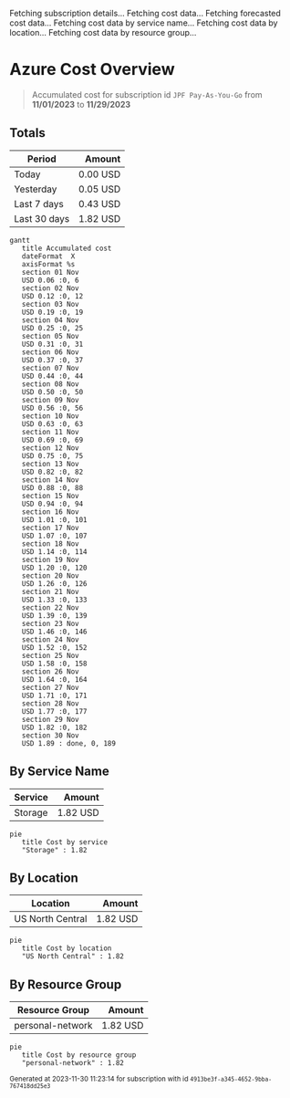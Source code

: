 Fetching subscription details...
Fetching cost data...
Fetching forecasted cost data...
Fetching cost data by service name...
Fetching cost data by location...
Fetching cost data by resource group...
# Azure Cost Overview

> Accumulated cost for subscription id `JPF Pay-As-You-Go` from **11/01/2023** to **11/29/2023**

## Totals

|Period|Amount|
|---|---:|
|Today|0.00 USD|
|Yesterday|0.05 USD|
|Last 7 days|0.43 USD|
|Last 30 days|1.82 USD|

```mermaid
gantt
   title Accumulated cost
   dateFormat  X
   axisFormat %s
   section 01 Nov
   USD 0.06 :0, 6
   section 02 Nov
   USD 0.12 :0, 12
   section 03 Nov
   USD 0.19 :0, 19
   section 04 Nov
   USD 0.25 :0, 25
   section 05 Nov
   USD 0.31 :0, 31
   section 06 Nov
   USD 0.37 :0, 37
   section 07 Nov
   USD 0.44 :0, 44
   section 08 Nov
   USD 0.50 :0, 50
   section 09 Nov
   USD 0.56 :0, 56
   section 10 Nov
   USD 0.63 :0, 63
   section 11 Nov
   USD 0.69 :0, 69
   section 12 Nov
   USD 0.75 :0, 75
   section 13 Nov
   USD 0.82 :0, 82
   section 14 Nov
   USD 0.88 :0, 88
   section 15 Nov
   USD 0.94 :0, 94
   section 16 Nov
   USD 1.01 :0, 101
   section 17 Nov
   USD 1.07 :0, 107
   section 18 Nov
   USD 1.14 :0, 114
   section 19 Nov
   USD 1.20 :0, 120
   section 20 Nov
   USD 1.26 :0, 126
   section 21 Nov
   USD 1.33 :0, 133
   section 22 Nov
   USD 1.39 :0, 139
   section 23 Nov
   USD 1.46 :0, 146
   section 24 Nov
   USD 1.52 :0, 152
   section 25 Nov
   USD 1.58 :0, 158
   section 26 Nov
   USD 1.64 :0, 164
   section 27 Nov
   USD 1.71 :0, 171
   section 28 Nov
   USD 1.77 :0, 177
   section 29 Nov
   USD 1.82 :0, 182
   section 30 Nov
   USD 1.89 : done, 0, 189
```

## By Service Name

|Service|Amount|
|---|---:|
|Storage|1.82 USD|

```mermaid
pie
   title Cost by service
   "Storage" : 1.82
```

## By Location

|Location|Amount|
|---|---:|
|US North Central|1.82 USD|

```mermaid
pie
   title Cost by location
   "US North Central" : 1.82
```

## By Resource Group

|Resource Group|Amount|
|---|---:|
|personal-network|1.82 USD|

```mermaid
pie
   title Cost by resource group
   "personal-network" : 1.82
```

<sup>Generated at 2023-11-30 11:23:14 for subscription with id `4913be3f-a345-4652-9bba-767418dd25e3`</sup>
